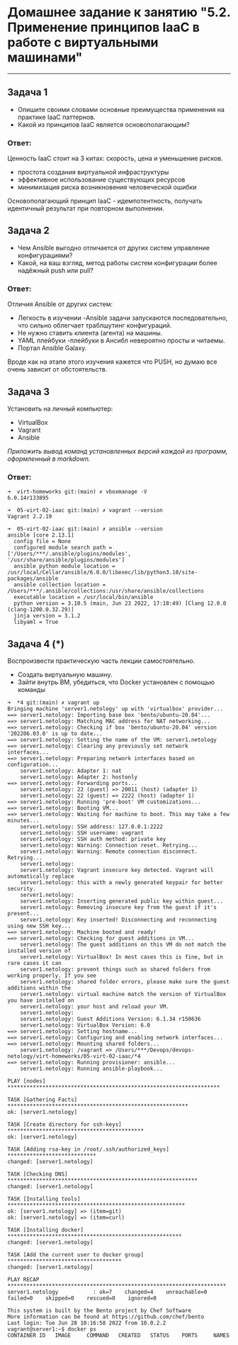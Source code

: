 # Домашнее задание к занятию "5.2. Применение принципов IaaC в работе с виртуальными машинами"

---

## Задача 1

- Опишите своими словами основные преимущества применения на практике IaaC паттернов.
- Какой из принципов IaaC является основополагающим?

### Ответ:

Ценность IaaC стоит на 3 китах: скорость, цена и уменьшение рисков.
- простота создания виртуальной инфраструктуры
- эффективное использование существующих ресурсов
- минимизация риска возникновения человеческой ошибки

Основополагающий принцип IaaC - идемпотентность, получать идентичный результат при повторном выполнении.

## Задача 2

- Чем Ansible выгодно отличается от других систем управление конфигурациями?
- Какой, на ваш взгляд, метод работы систем конфигурации более надёжный push или pull?

### Ответ:

Отличия Ansible от других систем:
* Легкость в изучении -Ansible задачи запускаются последовательно, что сильно облегчает траблшутинг конфигураций.
* Не нужно ставить клиента (агента) на машины.
* YAML плейбуки -плейбуки в Ансибл невероятно просты и читаемы.
* Портал Ansible Galaxy.

Вроде как на этапе этого изучения кажется что PUSH, но думаю все очень зависит от обстоятельств.

## Задача 3

Установить на личный компьютер:

- VirtualBox
- Vagrant
- Ansible

*Приложить вывод команд установленных версий каждой из программ, оформленный в markdown.*

### Ответ:

```shell
➜  virt-homeworks git:(main) ✗ vboxmanage -V
6.0.14r133895
```

```shell
➜  05-virt-02-iaac git:(main) ✗ vagrant --version 
Vagrant 2.2.19
```

```shell
➜  05-virt-02-iaac git:(main) ✗ ansible --version
ansible [core 2.13.1]
  config file = None
  configured module search path = ['/Users/***/.ansible/plugins/modules', '/usr/share/ansible/plugins/modules']
  ansible python module location = /usr/local/Cellar/ansible/6.0.0/libexec/lib/python3.10/site-packages/ansible
  ansible collection location = /Users/***/.ansible/collections:/usr/share/ansible/collections
  executable location = /usr/local/bin/ansible
  python version = 3.10.5 (main, Jun 23 2022, 17:18:49) [Clang 12.0.0 (clang-1200.0.32.29)]
  jinja version = 3.1.2
  libyaml = True
```

## Задача 4 (*)

Воспроизвести практическую часть лекции самостоятельно.

- Создать виртуальную машину.
- Зайти внутрь ВМ, убедиться, что Docker установлен с помощью команды

```shell
➜  *4 git:(main) ✗ vagrant up     
Bringing machine 'server1.netology' up with 'virtualbox' provider...
==> server1.netology: Importing base box 'bento/ubuntu-20.04'...
==> server1.netology: Matching MAC address for NAT networking...
==> server1.netology: Checking if box 'bento/ubuntu-20.04' version '202206.03.0' is up to date...
==> server1.netology: Setting the name of the VM: server1.netology
==> server1.netology: Clearing any previously set network interfaces...
==> server1.netology: Preparing network interfaces based on configuration...
    server1.netology: Adapter 1: nat
    server1.netology: Adapter 2: hostonly
==> server1.netology: Forwarding ports...
    server1.netology: 22 (guest) => 20011 (host) (adapter 1)
    server1.netology: 22 (guest) => 2222 (host) (adapter 1)
==> server1.netology: Running 'pre-boot' VM customizations...
==> server1.netology: Booting VM...
==> server1.netology: Waiting for machine to boot. This may take a few minutes...
    server1.netology: SSH address: 127.0.0.1:2222
    server1.netology: SSH username: vagrant
    server1.netology: SSH auth method: private key
    server1.netology: Warning: Connection reset. Retrying...
    server1.netology: Warning: Remote connection disconnect. Retrying...
    server1.netology: 
    server1.netology: Vagrant insecure key detected. Vagrant will automatically replace
    server1.netology: this with a newly generated keypair for better security.
    server1.netology: 
    server1.netology: Inserting generated public key within guest...
    server1.netology: Removing insecure key from the guest if it's present...
    server1.netology: Key inserted! Disconnecting and reconnecting using new SSH key...
==> server1.netology: Machine booted and ready!
==> server1.netology: Checking for guest additions in VM...
    server1.netology: The guest additions on this VM do not match the installed version of
    server1.netology: VirtualBox! In most cases this is fine, but in rare cases it can
    server1.netology: prevent things such as shared folders from working properly. If you see
    server1.netology: shared folder errors, please make sure the guest additions within the
    server1.netology: virtual machine match the version of VirtualBox you have installed on
    server1.netology: your host and reload your VM.
    server1.netology: 
    server1.netology: Guest Additions Version: 6.1.34 r150636
    server1.netology: VirtualBox Version: 6.0
==> server1.netology: Setting hostname...
==> server1.netology: Configuring and enabling network interfaces...
==> server1.netology: Mounting shared folders...
    server1.netology: /vagrant => /Users/***/Devops/devops-netology/virt-homeworks/05-virt-02-iaac/*4
==> server1.netology: Running provisioner: ansible...
    server1.netology: Running ansible-playbook...

PLAY [nodes] *******************************************************************

TASK [Gathering Facts] *********************************************************
ok: [server1.netology]

TASK [Create directory for ssh-keys] *******************************************
ok: [server1.netology]

TASK [Adding rsa-key in /root/.ssh/authorized_keys] ****************************
changed: [server1.netology]

TASK [Checking DNS] ************************************************************
changed: [server1.netology]

TASK [Installing tools] ********************************************************
ok: [server1.netology] => (item=git)
ok: [server1.netology] => (item=curl)

TASK [Installing docker] *******************************************************
changed: [server1.netology]

TASK [Add the current user to docker group] ************************************
changed: [server1.netology]

PLAY RECAP *********************************************************************
server1.netology           : ok=7    changed=4    unreachable=0    failed=0    skipped=0    rescued=0    ignored=0   

```

```shell
This system is built by the Bento project by Chef Software
More information can be found at https://github.com/chef/bento
Last login: Tue Jun 28 10:16:58 2022 from 10.0.2.2
vagrant@server1:~$ docker ps
CONTAINER ID   IMAGE     COMMAND   CREATED   STATUS    PORTS     NAMES

```
